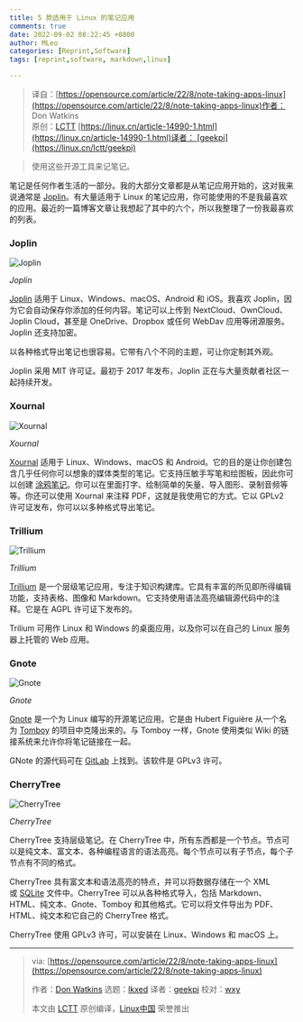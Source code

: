 ```yaml
---
title: 5 款适用于 Linux 的笔记应用
comments: true
date: 2022-09-02 08:22:45 +0800
author: MLeo
categories: [Reprint,Software]
tags: [reprint,software, markdown,linux]

---
```


> 译自：[https://opensource.com/article/22/8/note-taking-apps-linux](https://opensource.com/article/22/8/note-taking-apps-linux)作者： Don Watkins  
> 原创：[LCTT](https://linux.cn/lctt/) [https://linux.cn/article-14990-1.html](https://linux.cn/article-14990-1.html)译者： [geekpi](https://linux.cn/lctt/geekpi)  

> 使用这些开源工具来记笔记。

笔记是任何作者生活的一部分。我的大部分文章都是从笔记应用开始的，这对我来说通常是 [Joplin](https://opensource.com/article/21/1/notes-joplin)。有大量适用于 Linux 的笔记应用，你可能使用的不是我最喜欢的应用。最近的一篇博客文章让我想起了其中的六个，所以我整理了一份我最喜欢的列表。

### Joplin

![Joplin](https://img.linux.net.cn/data/attachment/album/202209/01/173500gygrfela3hyccz2c.png)

_Joplin_

[Joplin](https://joplinapp.org/) 适用于 Linux、Windows、macOS、Android 和 iOS。我喜欢 Joplin，因为它会自动保存你添加的任何内容。笔记可以上传到 NextCloud、OwnCloud、Joplin Cloud，甚至是 OneDrive、Dropbox 或任何 WebDav 应用等闭源服务。Joplin 还支持加密。

以各种格式导出笔记也很容易。它带有八个不同的主题，可让你定制其外观。

Joplin 采用 MIT 许可证。最初于 2017 年发布，Joplin 正在与大量贡献者社区一起持续开发。

### Xournal

![Xournal](https://img.linux.net.cn/data/attachment/album/202209/01/173500jsigi6gqgmdwnoap.png)

_Xournal_

[Xournal](https://xournalpp.github.io/) 适用于 Linux、Windows、macOS 和 Android。它的目的是让你创建包含几乎任何你可以想象的媒体类型的笔记。它支持压敏手写笔和绘图板，因此你可以创建 [涂鸦笔记](https://opensource.com/article/22/6/open-source-sketchnotes)。你可以在里面打字、绘制简单的矢量、导入图形、录制音频等等。你还可以使用 Xournal 来注释 PDF，这就是我使用它的方式。它以 GPLv2 许可证发布，你可以以多种格式导出笔记。

### Trillium

![Trillium](https://img.linux.net.cn/data/attachment/album/202209/01/173501u986lfd1fsp3pdc9.png)

_Trillium_

[Trillium](https://github.com/zadam/trilium) 是一个层级笔记应用，专注于知识构建库。它具有丰富的所见即所得编辑功能，支持表格、图像和 Markdown。它支持使用语法高亮编辑源代码中的注释。它是在 AGPL 许可证下发布的。

Trilium 可用作 Linux 和 Windows 的桌面应用，以及你可以在自己的 Linux 服务器上托管的 Web 应用。

### Gnote

![Gnote](https://img.linux.net.cn/data/attachment/album/202209/01/173501xp0hil2j22z5z80e.png)

_Gnote_

[Gnote](https://wiki.gnome.org/Apps/Gnote) 是一个为 Linux 编写的开源笔记应用。它是由 Hubert Figuière 从一个名为 [Tomboy](https://wiki.gnome.org/Apps/Tomboy) 的项目中克隆出来的。与 Tomboy 一样，Gnote 使用类似 Wiki 的链接系统来允许你将笔记链接在一起。

GNote 的源代码可在 [GitLab](https://gitlab.gnome.org/GNOME/gnote) 上找到。该软件是 GPLv3 许可。

### CherryTree

![CherryTree](https://img.linux.net.cn/data/attachment/album/202209/01/173502bdbg4qqqzdbcqdee.png)

_CherryTree_

CherryTree 支持层级笔记。在 CherryTree 中，所有东西都是一个节点。节点可以是纯文本、富文本、各种编程语言的语法高亮。每个节点可以有子节点，每个子节点有不同的格式。

CherryTree 具有富文本和语法高亮的特点，并可以将数据存储在一个 XML 或 [SQLite](https://opensource.com/article/21/2/sqlite3-cheat-sheet) 文件中。CherryTree 可以从各种格式导入，包括 Markdown、HTML、纯文本、Gnote、Tomboy 和其他格式。它可以将文件导出为 PDF、HTML、纯文本和它自己的 CherryTree 格式。

CherryTree 使用 GPLv3 许可，可以安装在 Linux、Windows 和 macOS 上。

---

> via: [https://opensource.com/article/22/8/note-taking-apps-linux](https://opensource.com/article/22/8/note-taking-apps-linux)
> 
> 作者：[Don Watkins](https://opensource.com/users/don-watkins) 选题：[lkxed](https://github.com/lkxed) 译者：[geekpi](https://github.com/geekpi) 校对：[wxy](https://github.com/wxy)
> 
> 本文由 [LCTT](https://github.com/LCTT/TranslateProject) 原创编译，[Linux中国](https://linux.cn/) 荣誉推出